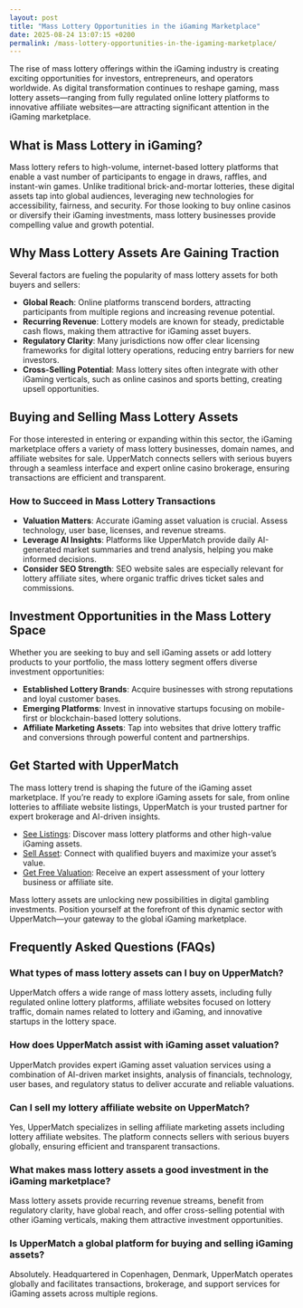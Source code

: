 ```yaml
---
layout: post
title: "Mass Lottery Opportunities in the iGaming Marketplace"
date: 2025-08-24 13:07:15 +0200
permalink: /mass-lottery-opportunities-in-the-igaming-marketplace/
---
```

The rise of mass lottery offerings within the iGaming industry is creating exciting opportunities for investors, entrepreneurs, and operators worldwide. As digital transformation continues to reshape gaming, mass lottery assets—ranging from fully regulated online lottery platforms to innovative affiliate websites—are attracting significant attention in the iGaming marketplace.

## What is Mass Lottery in iGaming?

Mass lottery refers to high-volume, internet-based lottery platforms that enable a vast number of participants to engage in draws, raffles, and instant-win games. Unlike traditional brick-and-mortar lotteries, these digital assets tap into global audiences, leveraging new technologies for accessibility, fairness, and security. For those looking to buy online casinos or diversify their iGaming investments, mass lottery businesses provide compelling value and growth potential.

## Why Mass Lottery Assets Are Gaining Traction

Several factors are fueling the popularity of mass lottery assets for both buyers and sellers:

- **Global Reach**: Online platforms transcend borders, attracting participants from multiple regions and increasing revenue potential.
- **Recurring Revenue**: Lottery models are known for steady, predictable cash flows, making them attractive for iGaming asset buyers.
- **Regulatory Clarity**: Many jurisdictions now offer clear licensing frameworks for digital lottery operations, reducing entry barriers for new investors.
- **Cross-Selling Potential**: Mass lottery sites often integrate with other iGaming verticals, such as online casinos and sports betting, creating upsell opportunities.

## Buying and Selling Mass Lottery Assets

For those interested in entering or expanding within this sector, the iGaming marketplace offers a variety of mass lottery businesses, domain names, and affiliate websites for sale. UpperMatch connects sellers with serious buyers through a seamless interface and expert online casino brokerage, ensuring transactions are efficient and transparent.

### How to Succeed in Mass Lottery Transactions

- **Valuation Matters**: Accurate iGaming asset valuation is crucial. Assess technology, user base, licenses, and revenue streams.
- **Leverage AI Insights**: Platforms like UpperMatch provide daily AI-generated market summaries and trend analysis, helping you make informed decisions.
- **Consider SEO Strength**: SEO website sales are especially relevant for lottery affiliate sites, where organic traffic drives ticket sales and commissions.

## Investment Opportunities in the Mass Lottery Space

Whether you are seeking to buy and sell iGaming assets or add lottery products to your portfolio, the mass lottery segment offers diverse investment opportunities:

- **Established Lottery Brands**: Acquire businesses with strong reputations and loyal customer bases.
- **Emerging Platforms**: Invest in innovative startups focusing on mobile-first or blockchain-based lottery solutions.
- **Affiliate Marketing Assets**: Tap into websites that drive lottery traffic and conversions through powerful content and partnerships.

## Get Started with UpperMatch

The mass lottery trend is shaping the future of the iGaming asset marketplace. If you’re ready to explore iGaming assets for sale, from online lotteries to affiliate website listings, UpperMatch is your trusted partner for expert brokerage and AI-driven insights.

- [See Listings](https://www.uppermatch.com): Discover mass lottery platforms and other high-value iGaming assets.
- [Sell Asset](https://www.uppermatch.com): Connect with qualified buyers and maximize your asset’s value.
- [Get Free Valuation](https://www.uppermatch.com): Receive an expert assessment of your lottery business or affiliate site.

Mass lottery assets are unlocking new possibilities in digital gambling investments. Position yourself at the forefront of this dynamic sector with UpperMatch—your gateway to the global iGaming marketplace.

## Frequently Asked Questions (FAQs)

### What types of mass lottery assets can I buy on UpperMatch?

UpperMatch offers a wide range of mass lottery assets, including fully regulated online lottery platforms, affiliate websites focused on lottery traffic, domain names related to lottery and iGaming, and innovative startups in the lottery space.

### How does UpperMatch assist with iGaming asset valuation?

UpperMatch provides expert iGaming asset valuation services using a combination of AI-driven market insights, analysis of financials, technology, user bases, and regulatory status to deliver accurate and reliable valuations.

### Can I sell my lottery affiliate website on UpperMatch?

Yes, UpperMatch specializes in selling affiliate marketing assets including lottery affiliate websites. The platform connects sellers with serious buyers globally, ensuring efficient and transparent transactions.

### What makes mass lottery assets a good investment in the iGaming marketplace?

Mass lottery assets provide recurring revenue streams, benefit from regulatory clarity, have global reach, and offer cross-selling potential with other iGaming verticals, making them attractive investment opportunities.

### Is UpperMatch a global platform for buying and selling iGaming assets?

Absolutely. Headquartered in Copenhagen, Denmark, UpperMatch operates globally and facilitates transactions, brokerage, and support services for iGaming assets across multiple regions.

<script type="application/ld+json">
{
  "@context": "https://schema.org",
  "@type": "BlogPosting",
  "headline": "Mass Lottery Opportunities in the iGaming Marketplace",
  "description": "Explore the rise of mass lottery offerings in the iGaming industry and discover investment opportunities, buying and selling strategies, and expert brokerage services with UpperMatch.",
  "author": {
    "@type": "Person",
    "name": "UpperMatch"
  },
  "publisher": {
    "@type": "Person",
    "name": "UpperMatch"
  },
  "mainEntityOfPage": {
    "@type": "WebPage",
    "@id": "https://www.uppermatch.com/blog/mass-lottery-opportunities"
  },
  "datePublished": "2024-06-01",
  "dateModified": "2024-06-01",
  "inLanguage": "en",
  "keywords": "iGaming marketplace, buy online casinos, sell affiliate websites, iGaming assets for sale, online casino investments, iGaming M&A platform, affiliate site marketplace, SEO website sales, iGaming business listings, buy and sell iGaming assets, online casino brokerage, iGaming asset valuation, affiliate marketing assets, iGaming domain sales, iGaming industry news, iGaming investment opportunities, iGaming business acquisitions, iGaming asset marketplace, iGaming website listings, iGaming asset exchange"
}
</script>

<script type="application/ld+json">
{
  "@context": "https://schema.org",
  "@type": "FAQPage",
  "mainEntity": [
    {
      "@type": "Question",
      "name": "What types of mass lottery assets can I buy on UpperMatch?",
      "acceptedAnswer": {
        "@type": "Answer",
        "text": "UpperMatch offers a wide range of mass lottery assets, including fully regulated online lottery platforms, affiliate websites focused on lottery traffic, domain names related to lottery and iGaming, and innovative startups in the lottery space."
      }
    },
    {
      "@type": "Question",
      "name": "How does UpperMatch assist with iGaming asset valuation?",
      "acceptedAnswer": {
        "@type": "Answer",
        "text": "UpperMatch provides expert iGaming asset valuation services using a combination of AI-driven market insights, analysis of financials, technology, user bases, and regulatory status to deliver accurate and reliable valuations."
      }
    },
    {
      "@type": "Question",
      "name": "Can I sell my lottery affiliate website on UpperMatch?",
      "acceptedAnswer": {
        "@type": "Answer",
        "text": "Yes, UpperMatch specializes in selling affiliate marketing assets including lottery affiliate websites. The platform connects sellers with serious buyers globally, ensuring efficient and transparent transactions."
      }
    },
    {
      "@type": "Question",
      "name": "What makes mass lottery assets a good investment in the iGaming marketplace?",
      "acceptedAnswer": {
        "@type": "Answer",
        "text": "Mass lottery assets provide recurring revenue streams, benefit from regulatory clarity, have global reach, and offer cross-selling potential with other iGaming verticals, making them attractive investment opportunities."
      }
    },
    {
      "@type": "Question",
      "name": "Is UpperMatch a global platform for buying and selling iGaming assets?",
      "acceptedAnswer": {
        "@type": "Answer",
        "text": "Absolutely. Headquartered in Copenhagen, Denmark, UpperMatch operates globally and facilitates transactions, brokerage, and support services for iGaming assets across multiple regions."
      }
    }
  ]
}
</script>